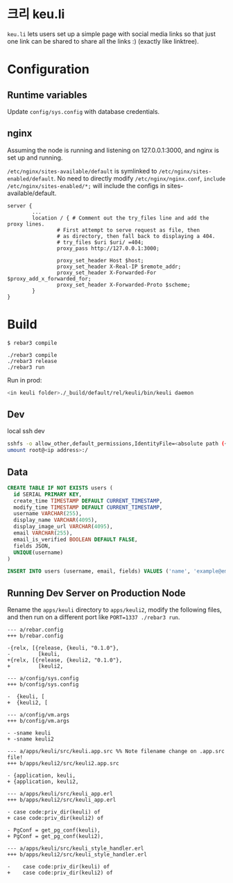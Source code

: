 크리 keu.li
==========

`keu.li` lets users set up a simple page with social media links so that just
one link can be shared to share all the links :) (exactly like linktree).

Configuration
=============

Runtime variables
-----------------

Update `config/sys.config` with database credentials.

nginx
-----

Assuming the node is running and listening on 127.0.0.1:3000, and nginx is
set up and running.

`/etc/nginx/sites-available/default` is symlinked to `/etc/nginx/sites-enabled/default`.
No need to directly modify `/etc/nginx/nginx.conf`, `include /etc/nginx/sites-enabled/*;`
will include the configs in sites-available/default.

```
server {
        ...
        location / { # Comment out the try_files line and add the proxy lines.
                # First attempt to serve request as file, then
                # as directory, then fall back to displaying a 404.
                # try_files $uri $uri/ =404;
                proxy_pass http://127.0.0.1:3000;

                proxy_set_header Host $host;
                proxy_set_header X-Real-IP $remote_addr;
                proxy_set_header X-Forwarded-For $proxy_add_x_forwarded_for;
                proxy_set_header X-Forwarded-Proto $scheme;
        }
}
```

Build
=====

    $ rebar3 compile

    ./rebar3 compile
    ./rebar3 release
    ./rebar3 run

Run in prod:
```sh
<in keuli folder>./_build/default/rel/keuli/bin/keuli daemon
```

Dev
---
local ssh dev
```sh
sshfs -o allow_other,default_permissions,IdentityFile=<absolute path (~ expands to remote fs)>/.ssh/id_rsa root@<ip address>:/ ~/dev/mnt/droplet
umount root@<ip address>:/
```

Data
----
```sql
CREATE TABLE IF NOT EXISTS users (
  id SERIAL PRIMARY KEY,
  create_time TIMESTAMP DEFAULT CURRENT_TIMESTAMP,
  modify_time TIMESTAMP DEFAULT CURRENT_TIMESTAMP,
  username VARCHAR(255),
  display_name VARCHAR(4095),
  display_image_url VARCHAR(4095),
  email VARCHAR(255),
  email_is_verified BOOLEAN DEFAULT FALSE,
  fields JSON,
  UNIQUE(username)
)

INSERT INTO users (username, email, fields) VALUES ('name', 'example@email.com', '{"links":[{"url":"https://instagram.com/name","name":"ig"},{"url":"https://twitch.tv/name","name":"twitch"}]}')
```

Running Dev Server on Production Node
-------------------------------------

Rename the `apps/keuli` directory to `apps/keuli2`, modify the following files,
and then run on a different port like `PORT=1337 ./rebar3 run`.

```
--- a/rebar.config
+++ b/rebar.config

-{relx, [{release, {keuli, "0.1.0"},
-         [keuli,
+{relx, [{release, {keuli2, "0.1.0"},
+         [keuli2,
```

```
--- a/config/sys.config
+++ b/config/sys.config

-  {keuli, [
+  {keuli2, [
```

```
--- a/config/vm.args
+++ b/config/vm.args

- -sname keuli
+ -sname keuli2
```

```
--- a/apps/keuli/src/keuli.app.src %% Note filename change on .app.src file!
+++ b/apps/keuli2/src/keuli2.app.src

- {application, keuli,
+ {application, keuli2,
```

```
--- a/apps/keuli/src/keuli_app.erl
+++ b/apps/keuli2/src/keuli_app.erl

- case code:priv_dir(keuli) of
+ case code:priv_dir(keuli2) of

- PgConf = get_pg_conf(keuli),
+ PgConf = get_pg_conf(keuli2),
```

```
--- a/apps/keuli/src/keuli_style_handler.erl
+++ b/apps/keuli2/src/keuli_style_handler.erl

-    case code:priv_dir(keuli) of
+    case code:priv_dir(keuli2) of
```

